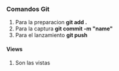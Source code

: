 ### Comandos Git
1. Para la preparacion **git add .**
2. Para la captura **git commit -m "name"**
3. Para el lanzamiento **git push**


#### Views
1. Son las vistas